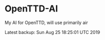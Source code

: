 # OpenTTD-AI
My AI for OpenTTD, will use primarily air

Latest backup: Sun Aug 25 18:25:01 UTC 2019
